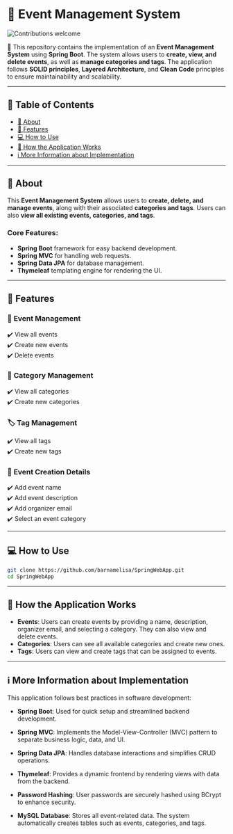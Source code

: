 # 🎉 Event Management System  

![Contributions welcome](https://img.shields.io/badge/contributions-welcome-brightgreen.svg)

📌 This repository contains the implementation of an **Event Management System** using **Spring Boot**. The system allows users to **create, view, and delete events**, as well as **manage categories and tags**. The application follows **SOLID principles**, **Layered Architecture**, and **Clean Code** principles to ensure maintainability and scalability.

---

## 📖 Table of Contents  
- [📌 About](#-about)  
- [🚀 Features](#-features)  
- [💻 How to Use](#-how-to-use)  
- [🔹 How the Application Works](#-how-the-application-works)  
- [ℹ️ More Information about Implementation](#ℹ️-more-information-about-implementation)  

---

## 📌 About  

This **Event Management System** allows users to **create, delete, and manage events**, along with their associated **categories and tags**. Users can also **view all existing events, categories, and tags**.  

### Core Features:
- **Spring Boot** framework for easy backend development.
- **Spring MVC** for handling web requests.
- **Spring Data JPA** for database management.
- **Thymeleaf** templating engine for rendering the UI.

---

## 🚀 Features  

### 📅 **Event Management**  
✔️ View all events  
✔️ Create new events  
✔️ Delete events  

### 📂 **Category Management**  
✔️ View all categories  
✔️ Create new categories  

### 🏷️ **Tag Management**  
✔️ View all tags  
✔️ Create new tags  

### 📜 **Event Creation Details**  
✔️ Add event name  
✔️ Add event description  
✔️ Add organizer email  
✔️ Select an event category  

---

## 💻 How to Use  

```sh
git clone https://github.com/barnamelisa/SpringWebApp.git
cd SpringWebApp
```

---

## 🔹 How the Application Works

-   **Events**: Users can create events by providing a name, description, organizer email, and selecting a category. They can also view and delete events.
-   **Categories**: Users can see all available categories and create new ones.
-   **Tags**: Users can view and create tags that can be assigned to events.

---

## ℹ️ More Information about Implementation

This application follows best practices in software development:

-   **Spring Boot**: Used for quick setup and streamlined backend development.

-   **Spring MVC**: Implements the Model-View-Controller (MVC) pattern to separate business logic, data, and UI.

-   **Spring Data JPA**: Handles database interactions and simplifies CRUD operations.

-   **Thymeleaf**: Provides a dynamic frontend by rendering views with data from the backend.

-   **Password Hashing**: User passwords are securely hashed using BCrypt to enhance security.

-   **MySQL Database**:  Stores all event-related data. The system automatically creates tables such as events, categories, and tags.